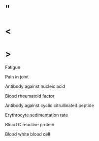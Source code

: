 # "

# <

# >

Fatigue

Pain in joint

Antibody against nucleic acid

Blood rheumatoid factor

Antibody against cyclic citrullinated peptide

Erythrocyte sedimentation rate

Blood C reactive protein

Blood white blood cell
